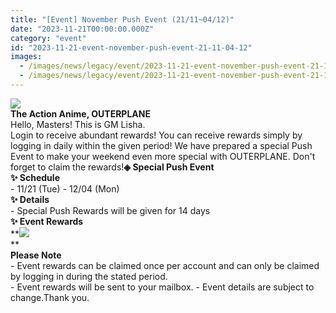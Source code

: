 ```yaml
---
title: "[Event] November Push Event (21/11~04/12)"
date: "2023-11-21T00:00:00.000Z"
category: "event"
id: "2023-11-21-event-november-push-event-21-11-04-12"
images:
  - /images/news/legacy/event/2023-11-21-event-november-push-event-21-11-04-12/034a37f1ef764a15a7886edb5ae8a632.webp
  - /images/news/legacy/event/2023-11-21-event-november-push-event-21-11-04-12/ce1ebb7d11ea401989088faac451c28c.webp
---
```


![](/images/news/legacy/event/2023-11-21-event-november-push-event-21-11-04-12/034a37f1ef764a15a7886edb5ae8a632.webp)  
**The Action Anime, OUTERPLANE**          
Hello, Masters! This is GM Lisha.  
Login to receive abundant rewards! You can receive rewards simply by logging in daily within the given period! We have prepared a special Push Event to make your weekend even more special with OUTERPLANE. Don't forget to claim the rewards!**◈ Special Push Event   
✨ Schedule**          
\- 11/21 (Tue) - 12/04 (Mon)  
**✨ Details**         
\- Special Push Rewards will be given for 14 days  
**✨ Event Rewards**          
**![](/images/news/legacy/event/2023-11-21-event-november-push-event-21-11-04-12/ce1ebb7d11ea401989088faac451c28c.webp)  
**  
**Please Note**  
\- Event rewards can be claimed once per account and can only be claimed by logging in during the stated period.  
\- Event rewards will be sent to your mailbox. - Event details are subject to change.Thank you.
